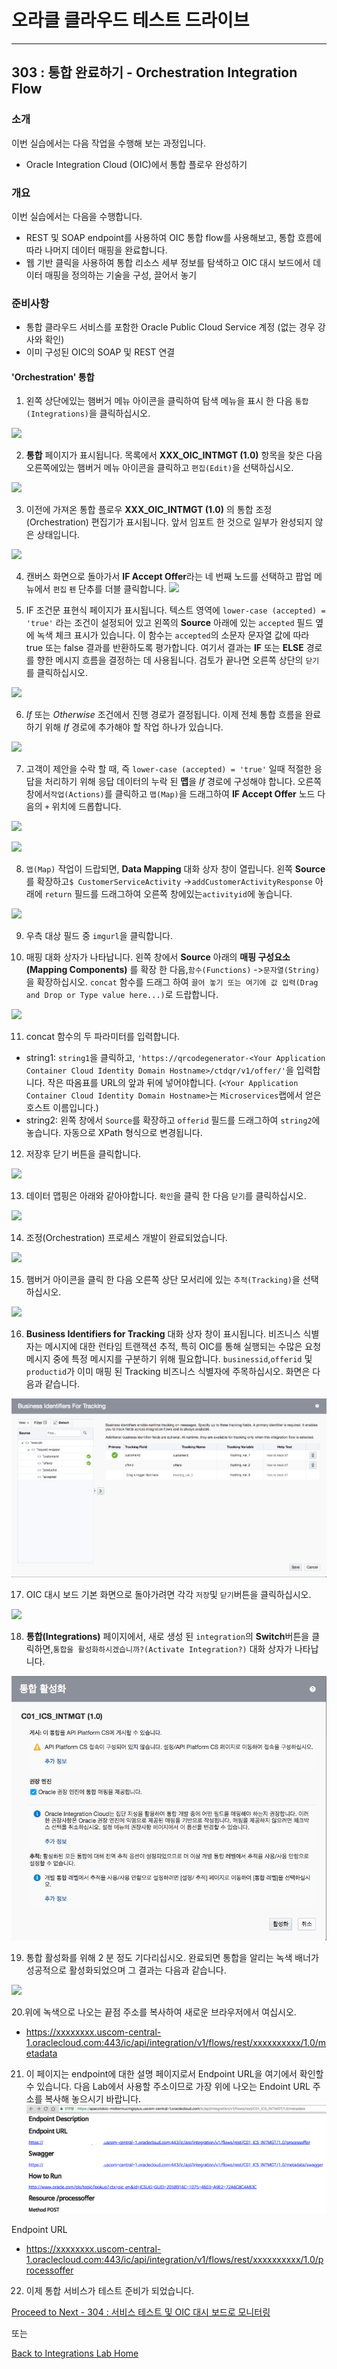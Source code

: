 # 오라클 클라우드 테스트 드라이브 #
-----
## 303 : 통합 완료하기 - Orchestration Integration Flow


### 소개 ###
이번 실습에서는 다음 작업을 수행해 보는 과정입니다.
- Oracle Integration Cloud (OIC)에서 통합 플로우 완성하기


### 개요 ###
이번 실습에서는 다음을 수행합니다.
- REST 및 SOAP endpoint를 사용하여 OIC 통합 flow를 사용해보고, 통합 흐름에 따라 나머지 데이터 매핑을 완료합니다.
- 웹 기반 클릭을 사용하여 통합 리소스 세부 정보를 탐색하고 OIC 대시 보드에서 데이터 매핑을 정의하는 기술을 구성, 끌어서 놓기


### 준비사항 ###

- 통합 클라우드 서비스를 포함한 Oracle Public Cloud Service 계정 (없는 경우 강사와 확인)
- 이미 구성된 OIC의 SOAP 및 REST 연결


#### 'Orchestration' 통합 ####

1. 왼쪽 상단에있는 햄버거 메뉴 아이콘을 클릭하여 탐색 메뉴을 표시 한 다음 `통합(Integrations)`을 클릭하십시오.

![](images/303/01.home_hamburger_integrations.png)


2. **통합** 페이지가 표시됩니다. 목록에서 **XXX_OIC_INTMGT (1.0)** 항목을 찾은 다음 오른쪽에있는 햄버거 메뉴 아이콘을 클릭하고 `편집(Edit)`을 선택하십시오.

![](images/303/02.integration_edit.png)


3. 이전에 가져온 통합 플로우 **XXX_OIC_INTMGT (1.0)** 의 통합 조정(Orchestration) 편집기가 표시됩니다. 앞서 임포트 한 것으로 일부가 완성되지 않은 상태입니다.

![](images/303/03.integration_existing.png)


4. 캔버스 화면으로 돌아가서 **IF Accept Offer**라는 네 번째 노드를 선택하고 팝업 메뉴에서 `편집` `펜` 단추를 더블 클릭합니다.
![](images/303/08.integration.if.png)


5. IF 조건문 표현식 페이지가 표시됩니다. 텍스트 영역에 `lower-case (accepted) = 'true'` 라는 조건이 설정되어 있고 왼쪽의 **Source** 아래에 있는 `accepted` 필드 옆에 녹색 체크 표시가 있습니다. 이 함수는 `accepted`의 소문자 문자열 값에 따라 true 또는 false 결과를 반환하도록 평가합니다. 여기서 결과는 **IF** 또는 **ELSE** 경로를 향한 메시지 흐름을 결정하는 데 사용됩니다. 검토가 끝나면 오른쪽 상단의 `닫기`를 클릭하십시오.

![](images/303/08.integration.logic.png)


6. *If* 또는 *Otherwise* 조건에서 진행 경로가 결정됩니다. 이제 전체 통합 흐름을 완료하기 위해 *If* 경로에 추가해야 할 작업 하나가 있습니다.

![](images/303/34.integration.if.difference.png)


7. 고객이 제안을 수락 할 때, 즉 `lower-case (accepted) = 'true'` 일때 적절한 응답을 처리하기 위해 응답 데이터의 누락 된 **맵**을 *If* 경로에 구성해야 합니다. 오른쪽 창에서`작업(Actions)`를 클릭하고 `맵(Map)`을 드래그하여 **IF Accept Offer** 노드 다음의 `+` 위치에 드롭합니다.

![](images/303/35.integration.if.add1.png)

![](images/303/35.integration.if.add2.png)


8. `맵(Map)` 작업이 드랍되면, **Data Mapping** 대화 상자 창이 열립니다. 왼쪽  **Source** 를 확장하고`$ CustomerServiceActivity` ->`addCustomerActivityResponse` 아래에 `return` 필드를 드래그하여 오른쪽 창에있는`activityid`에 놓습니다.

![](images/303/36.integration.if.map.png)

9. 우측 대상 필드 중 `imgurl`을 클릭합니다.

10. 매핑 대화 상자가 나타납니다. 왼쪽 창에서 **Source** 아래의 **매핑 구성요소(Mapping Components)** 를 확장 한 다음,`함수(Functions)` ->`문자열(String)`을 확장하십시오. `concat` 함수를 드래그 하여 `끌어 놓기 또는 여기에 값 입력(Drag and Drop or Type value here...)`로 드랍합니다.

![](images/303/37.integration.if.map1.png)


11. concat 함수의 두 파라미터를 입력합니다.
- string1: `string1`을 클릭하고, `'https://qrcodegenerator-<Your Application Container Cloud Identity Domain Hostname>/ctdqr/v1/offer/'`을 입력합니다. 작은 따옴표를 URL의 앞과 뒤에 넣어야합니다. (`<Your Application Container Cloud Identity Domain Hostname>`는 `Microservices`랩에서 얻은 호스트 이름입니다.)
- string2: 왼쪽 창에서 `Source`를 확장하고 `offerid` 필드를 드래그하여 `string2`에 놓습니다. 자동으로 XPath 형식으로 변경됩니다.

12. 저장후 닫기 버튼을 클릭합니다.

![](images/303/38.integration.if.map2.png)


13. 데이터 맵핑은 아래와 같아야합니다. `확인`을 클릭 한 다음 `닫기`를 클릭하십시오.

![](images/303/39.integration.if.map3.png)


14. 조정(Orchestration) 프로세스 개발이 완료되었습니다.

![](images/303/40.integration.flow.complete.png)


15. 햄버거 아이콘을 클릭 한 다음 오른쪽 상단 모서리에 있는 `추적(Tracking)`을 선택하십시오.

![](images/303/42.integration.tracking.png)


16. **Business Identifiers for Tracking** 대화 상자 창이 표시됩니다. 비즈니스 식별자는 메시지에 대한 런타임 트랜잭션 추적, 특히 OIC를 통해 실행되는 수많은 요청 메시지 중에 특정 메시지를 구분하기 위해 필요합니다. `businessid`,`offerid` 및 `productid`가 이미 매핑 된 Tracking 비즈니스 식별자에 주목하십시오. 화면은 다음과 같습니다.

![](images/303/43.integration.tracking.identifier1_1.png)


17. OIC 대시 보드 기본 화면으로 돌아가려면 각각 `저장`및 `닫기`버튼을 클릭하십시오.

![](images/303/43.integration.edit.done.png)


18. **통합(Integrations)** 페이지에서, 새로 생성 된 `integration`의 **Switch**버튼을 클릭하면,`통합을 활성화하시겠습니까?(Activate Integration?)` 대화 상자가 나타납니다.

![](images/303/44.integration.activate_ko.png)


19. 통합 활성화를 위해 2 분 정도 기다리십시오. 완료되면 통합을 알리는 녹색 배너가 성공적으로 활성화되었으며 그 결과는 다음과 같습니다.

![](images/303/45.integration.activate.done.png)


20.위에 녹색으로 나오는 끝점 주소를 복사하여 새로운 브라우저에서 여십시오.
- https://xxxxxxxx.uscom-central-1.oraclecloud.com:443/ic/api/integration/v1/flows/rest/xxxxxxxxxx/1.0/metadata

21. 이 페이지는 endpoint에 대한 설명 페이지로서 Endpoint URL을 여기에서 확인할 수 있습니다. 다음 Lab에서 사용할 주소이므로 가장 위에 나오는 Endoint URL 주소를 복사해 놓으시기 바랍니다.
![](images/303/46.endpoint.description.png)

Endpoint URL
- https://xxxxxxxx.uscom-central-1.oraclecloud.com:443/ic/api/integration/v1/flows/rest/xxxxxxxxxx/1.0/processoffer

22. 이제 통합 서비스가 테스트 준비가 되었습니다.

[Proceed to Next - 304 : 서비스 테스트 및 OIC 대시 보드로 모니터링](304-IntegrationsLab.md)

또는

[Back to Integrations Lab Home](README.md)

